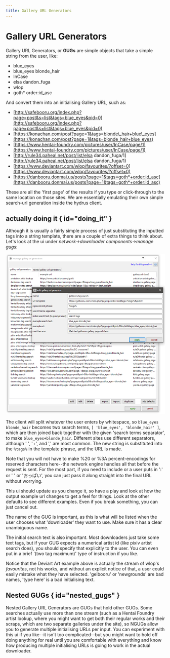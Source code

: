 ```yaml
---
title: Gallery URL Generators
---
```


# Gallery URL Generators

Gallery URL Generators, or **GUGs** are simple objects that take a simple string from the user, like:

*   blue_eyes
*   blue\_eyes blonde\_hair
*   InCase
*   elsa dandon_fuga
*   wlop
*   goth* order:id_asc

And convert them into an initialising Gallery URL, such as:

*   [http://safebooru.org/index.php?page=post&s=list&tags=blue_eyes&pid=0](http://safebooru.org/index.php?page=post&s=list&tags=blue_eyes&pid=0)
*   [https://konachan.com/post?page=1&tags=blonde\_hair+blue\_eyes](https://konachan.com/post?page=1&tags=blonde_hair+blue_eyes)
*   [https://www.hentai-foundry.com/pictures/user/InCase/page/1](https://www.hentai-foundry.com/pictures/user/InCase/page/1)
*   [http://rule34.paheal.net/post/list/elsa dandon_fuga/1](http://rule34.paheal.net/post/list/elsa dandon_fuga/1)
*   [https://www.deviantart.com/wlop/favourites/?offset=0](https://www.deviantart.com/wlop/favourites/?offset=0)
*   [https://danbooru.donmai.us/posts?page=1&tags=goth*+order:id_asc](https://danbooru.donmai.us/posts?page=1&tags=goth*+order:id_asc)

These are all the 'first page' of the results if you type or click-through to the same location on those sites. We are essentially emulating their own simple search-url generation inside the hydrus client.

## actually doing it { id="doing_it" }

Although it is usually a fairly simple process of just substituting the inputted tags into a string template, there are a couple of extra things to think about. Let's look at the ui under _network->downloader components->manage gugs_:

![](images/downloader_edit_gug_panel.png)

The client will split whatever the user enters by whitespace, so `blue_eyes blonde_hair` becomes two search terms, `[ 'blue_eyes', 'blonde_hair' ]`, which are then joined back together with the given 'search terms separator', to make `blue_eyes+blonde_hair`. Different sites use different separators, although ' ', '+', and ',' are most common. The new string is substituted into the `%tags%` in the template phrase, and the URL is made.

Note that you will not have to make %20 or %3A percent-encodings for reserved characters here--the network engine handles all that before the request is sent. For the most part, if you need to include or a user puts in ':' or ' ' or 'おっぱい', you can just pass it along straight into the final URL without worrying.

This ui should update as you change it, so have a play and look at how the output example url changes to get a feel for things. Look at the other defaults to see different examples. Even if you break something, you can just cancel out.

The name of the GUG is important, as this is what will be listed when the user chooses what 'downloader' they want to use. Make sure it has a clear unambiguous name.

The initial search text is also important. Most downloaders just take some text tags, but if your GUG expects a numerical artist id (like pixiv artist search does), you should specify that explicitly to the user. You can even put in a brief '(two tag maximum)' type of instruction if you like.

Notice that the Deviart Art example above is actually the stream of wlop's _favourites_, not his works, and without an explicit notice of that, a user could easily mistake what they have selected. 'gelbooru' or 'newgrounds' are bad names, 'type here' is a bad initialising text.

## Nested GUGs { id="nested_gugs" }

Nested Gallery URL Generators are GUGs that hold other GUGs. Some searches actually use more than one stream (such as a Hentai Foundry artist lookup, where you might want to get both their regular works and their scraps, which are two separate galleries under the site), so NGUGs allow you to generate multiple initialising URLs per input. You can experiment with this ui if you like--it isn't too complicated--but you might want to hold off doing anything for real until you are comfortable with everything and know how producing multiple initialising URLs is going to work in the actual downloader.
